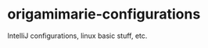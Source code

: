origamimarie-configurations
===========================

IntelliJ configurations, linux basic stuff, etc.  
